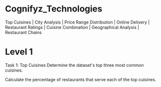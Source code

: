 # Cognifyz_Technologies
Top Cuisines | City Analysis | Price Range Distribution | Online Delivery | Restaurant Ratings | Cuisine Combination | Geographical Analysis | Restaurant Chains

# Level 1
Task 1: Top Cuisines Determine the dataset's top three most common cuisines.

Calculate the percentage of restaurants that serve each of the top cuisines.
